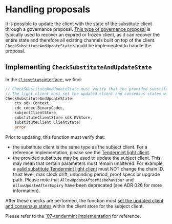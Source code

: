 <!--
order: 7
-->

# Handling proposals

It is possible to update the client with the state of the substitute client through a governance proposal. [This type of governance proposal](https://ibc.cosmos.network/main/ibc/proposals.html) is typically used to recover an expired or frozen client, as it can recover the entire state and therefore all existing channels built on top of the client. `CheckSubstituteAndUpdateState` should be implemented to handle the proposal.

## Implementing `CheckSubstituteAndUpdateState`

In the [`ClientState`interface](https://github.com/cosmos/ibc-go/blob/e650be91614ced7be687c30eb42714787a3bbc59/modules/core/exported/client.go), we find:

```go
// CheckSubstituteAndUpdateState must verify that the provided substitute may be used to update the subject client.
// The light client must set the updated client and consensus states within the clientStore for the subject client.
CheckSubstituteAndUpdateState(
    ctx sdk.Context, 
    cdc codec.BinaryCodec, 
    subjectClientStore, 
    substituteClientStore sdk.KVStore, 
    substituteClient ClientState) 
    error
```

Prior to updating, this function must verify that:

- the substitute client is the same type as the subject client. For a reference implementation, please see the [Tendermint light client](https://github.com/cosmos/ibc-go/blob/02-client-refactor-beta1/modules/light-clients/07-tendermint/proposal_handle.go#L32).
- the provided substitute may be used to update the subject client. This may mean that certain parameters must remain unaltered. For example, a [valid substitute Tendermint light client](https://github.com/cosmos/ibc-go/blob/02-client-refactor-beta1/modules/light-clients/07-tendermint/proposal_handle.go#L84) must NOT change the chain ID, trust level, max clock drift, unbonding period, proof specs or upgrade path. Please note that `AllowUpdateAfterMisbehaviour` and `AllowUpdateAfterExpiry` have been deprecated (see ADR 026 for more information).

After these checks are performed, the function must [set the updated client and consensus states](https://github.com/cosmos/ibc-go/blob/02-client-refactor-beta1/modules/light-clients/07-tendermint/proposal_handle.go#L77) within the client store for the subject client.

Please refer to the [`07-tendermint implementation](https://github.com/cosmos/ibc-go/blob/02-client-refactor-beta1/modules/light-clients/07-tendermint/proposal_handle.go#L27) for reference.
